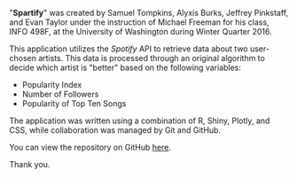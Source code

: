 "**Spartify**" was created by Samuel Tompkins, Alyxis Burks, Jeffrey Pinkstaff, and Evan Taylor under the instruction of Michael Freeman for his class, INFO 498F, at the University of Washington during Winter Quarter 2016.

This application utilizes the *Spotify* API to retrieve data about two user-chosen artists. This data is processed through an original algorithm to decide which artist is "better" based on the following variables:
- Popularity Index
- Number of Followers
- Popularity of Top Ten Songs

The application was written using a combination of R, Shiny, Plotly, and CSS, while collaboration was managed by Git and GitHub.

You can view the repository on GitHub [here](https://github.com/alyburks/Artist-Compare).

Thank you. 